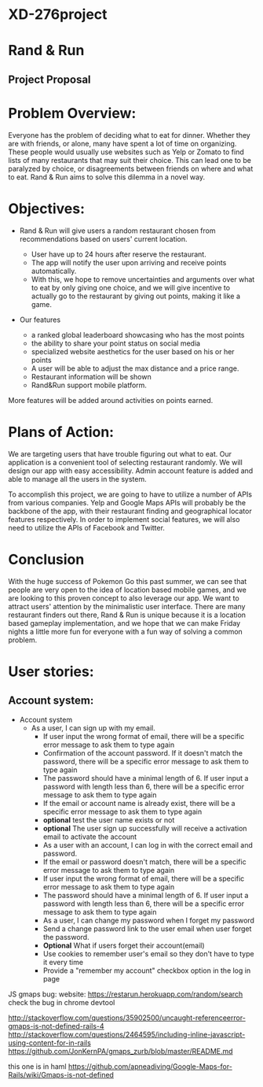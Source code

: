 
# XD-276project
# Rand & Run
## Project Proposal

# Problem Overview:
Everyone has the problem of deciding what to eat for dinner. Whether they are with friends, or alone, many have spent a lot of time on organizing. These people would usually use websites such as Yelp or Zomato to find lists of many restaurants that may suit their choice. This can lead one to be paralyzed by choice, or disagreements between friends on where and what to eat. Rand & Run aims to solve this dilemma in a novel way.

# Objectives:
* Rand & Run will give users a random restaurant chosen from recommendations based on users' current location. 
	* User have up to 24 hours after reserve the restaurant.
	* The app will notify the user upon arriving and receive points automatically.
	* With this, we hope to remove uncertainties and arguments over what to eat by only giving one choice, and we will give incentive 	  to actually go to the restaurant by giving out points, making it like a game.

* Our features
	* a ranked global leaderboard showcasing who has the most points
	* the ability to share your point status on social media
	* specialized website aesthetics for the user based on his or her points
	* A user will be able to adjust the max distance and a price range.
	* Restaurant information will be shown
	* Rand&Run support mobile platform. 

More features will be added around activities on points earned. 
	
# Plans of Action:	
We are targeting users that have trouble figuring out what to eat. Our application is a convenient tool of selecting restaurant randomly. We will design our app with easy accessibility. Admin account feature is added and able to manage all the users in the system.
	
To accomplish this project, we are going to have to utilize a number of APIs from various companies. Yelp and Google Maps APIs will probably be the backbone of the app, with their restaurant finding and geographical locator features respectively. In order to implement social features, we will also need to utilize the APIs of Facebook and Twitter.

# Conclusion
With the huge success of Pokemon Go this past summer, we can see that people are very open to the idea of location based mobile games, and we are looking to this proven concept to also leverage our app. We want to attract users' attention by the minimalistic user interface. There are many restaurant finders out there, Rand & Run is unique because it is a location based gameplay implementation, and we hope that we can make Friday nights a little more fun for everyone with a fun way of solving a common problem.

# User stories:
## Account system:
* Account system
	* As a user, I can sign up with my email. 
        * If user input the wrong format of email, there will be a specific error message to ask them to type again 
        * Confirmation of the account password. If it doesn't match the password, there will be a specific error message to ask them to type again
        * The password should have a minimal length of 6. If user input a password with length less than 6, there will be a specific error message to ask them to type again
        * If the email or account name is already exist, there will be a specific error message to ask them to type again
        *  **optional** test the user name exists or not
        *  **optional** The user sign up successfully will receive a activation email to activate the account
    	*  As a user with an account, I can log in with the correct email and password.
        *  If the email or password doesn't match, there will be a specific error message to ask them to type again
        *  If user input the wrong format of email, there will be a specific error message to ask them to type again 
        *  The password should have a minimal length of 6. If user input a password with length less than 6, there will be a specific error message to ask them to type again
    	* As a user, I can change my password when I forget my password
        * Send a change password link to the user email when user forget the password. 
        * **Optional** What if users forget their account(email)
        * Use cookies to remember user's email so they don't have to type it every time
        * Provide a "remember my account" checkbox option in the log in page
        
JS gmaps bug:
website:
https://restarun.herokuapp.com/random/search
check the bug in chrome devtool

http://stackoverflow.com/questions/35902500/uncaught-referenceerror-gmaps-is-not-defined-rails-4
http://stackoverflow.com/questions/2464595/including-inline-javascript-using-content-for-in-rails
https://github.com/JonKernPA/gmaps_zurb/blob/master/README.md

this one is in haml
https://github.com/apneadiving/Google-Maps-for-Rails/wiki/Gmaps-is-not-defined
